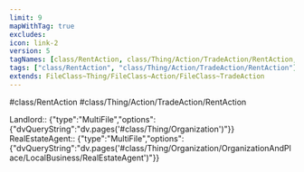 ```yaml
---
limit: 9
mapWithTag: true
excludes:
icon: link-2
version: 5
tagNames: [class/RentAction, class/Thing/Action/TradeAction/RentAction, schema-org/RentAction]
tags: ["class/RentAction", "class/Thing/Action/TradeAction/RentAction"]
extends: FileClass~Thing/FileClass~Action/FileClass~TradeAction
---
```


#class/RentAction
#class/Thing/Action/TradeAction/RentAction

Landlord:: {"type":"MultiFile","options":{"dvQueryString":"dv.pages('#class/Thing/Organization')"}}
RealEstateAgent:: {"type":"MultiFile","options":{"dvQueryString":"dv.pages('#class/Thing/Organization/OrganizationAndPlace/LocalBusiness/RealEstateAgent')"}}
